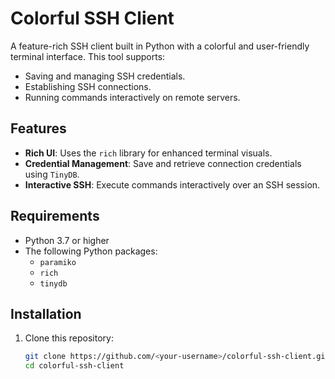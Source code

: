 # Colorful SSH Client

A feature-rich SSH client built in Python with a colorful and user-friendly terminal interface. This tool supports:
- Saving and managing SSH credentials.
- Establishing SSH connections.
- Running commands interactively on remote servers.

## Features
- **Rich UI**: Uses the `rich` library for enhanced terminal visuals.
- **Credential Management**: Save and retrieve connection credentials using `TinyDB`.
- **Interactive SSH**: Execute commands interactively over an SSH session.

## Requirements
- Python 3.7 or higher
- The following Python packages:
  - `paramiko`
  - `rich`
  - `tinydb`

## Installation
1. Clone this repository:
   ```bash
   git clone https://github.com/<your-username>/colorful-ssh-client.git
   cd colorful-ssh-client
